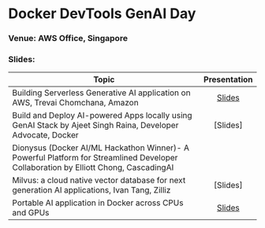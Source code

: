 # Docker DevTools GenAI Day 


### Venue: AWS Office, Singapore


### Slides:


| Topic        | Presentation          | 
| ------------- |:-------------:| 
| Building Serverless Generative AI application on AWS, Trevai Chomchana, Amazon| [Slides]() 
| Build and Deploy AI-powered Apps locally using GenAI Stack by Ajeet Singh Raina, Developer Advocate, Docker | [Slides]
| Dionysus (Docker AI/ML Hackathon Winner)- A Powerful Platform for Streamlined Developer Collaboration by Elliott Chong, CascadingAI
| Milvus: a cloud native vector database for next generation AI applications, Ivan Tang, Zilliz | [Slides]
| Portable AI application in Docker across CPUs and GPUs | [Slides]()






